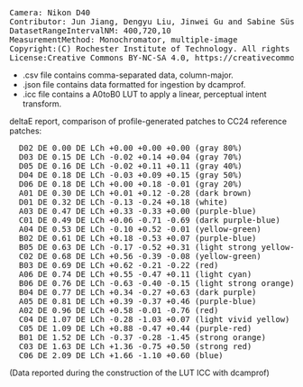<pre>
Camera: Nikon D40
Contributor: Jun Jiang, Dengyu Liu, Jinwei Gu and Sabine Süsstrunk, http://www.gujinwei.org/research/camspec/db.html
DatasetRangeIntervalNM: 400,720,10
MeasurementMethod: Monochromator, multiple-image
Copyright:(C) Rochester Institute of Technology. All rights reserved.
License:Creative Commons BY-NC-SA 4.0, https://creativecommons.org/licenses/by-nc-sa/4.0/legalcode
</pre>

- .csv file contains comma-separated data, column-major.
- .json file contains data formatted for ingestion by dcamprof.
- .icc file contains a A0toB0 LUT to apply a linear, perceptual intent transform.

deltaE report, comparison of profile-generated patches to CC24 reference patches:
<pre>
  D02 DE 0.00 DE LCh +0.00 +0.00 +0.00 (gray 80%)
  D03 DE 0.15 DE LCh -0.02 +0.14 +0.04 (gray 70%)
  D05 DE 0.16 DE LCh -0.02 +0.11 +0.11 (gray 40%)
  D04 DE 0.18 DE LCh -0.03 +0.09 +0.15 (gray 50%)
  D06 DE 0.18 DE LCh +0.00 +0.18 -0.01 (gray 20%)
  A01 DE 0.30 DE LCh +0.01 +0.12 -0.28 (dark brown)
  D01 DE 0.32 DE LCh -0.13 -0.24 +0.18 (white)
  A03 DE 0.47 DE LCh +0.33 -0.33 +0.00 (purple-blue)
  C01 DE 0.49 DE LCh +0.06 -0.71 -0.69 (dark purple-blue)
  A04 DE 0.53 DE LCh -0.10 +0.52 -0.01 (yellow-green)
  B02 DE 0.61 DE LCh +0.18 -0.53 +0.07 (purple-blue)
  B05 DE 0.63 DE LCh -0.17 -0.52 +0.31 (light strong yellow-green)
  C02 DE 0.68 DE LCh +0.56 -0.39 -0.08 (yellow-green)
  B03 DE 0.69 DE LCh +0.62 -0.21 -0.22 (red)
  A06 DE 0.74 DE LCh +0.55 -0.47 +0.11 (light cyan)
  B06 DE 0.76 DE LCh -0.63 -0.40 -0.15 (light strong orange)
  B04 DE 0.77 DE LCh +0.34 -0.27 +0.63 (dark purple)
  A05 DE 0.81 DE LCh +0.39 -0.37 +0.46 (purple-blue)
  A02 DE 0.96 DE LCh +0.58 -0.01 -0.76 (red)
  C04 DE 1.07 DE LCh -0.28 -1.03 +0.07 (light vivid yellow)
  C05 DE 1.09 DE LCh +0.88 -0.47 +0.44 (purple-red)
  B01 DE 1.52 DE LCh -0.37 -0.28 -1.45 (strong orange)
  C03 DE 1.63 DE LCh +1.36 -0.75 +0.50 (strong red)
  C06 DE 2.09 DE LCh +1.66 -1.10 +0.60 (blue)
</pre>

(Data reported during the construction of the LUT ICC with dcamprof)

